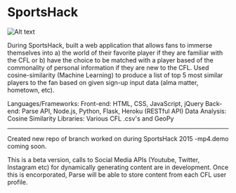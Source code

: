 # SportsHack



![Alt text]( https://cloud.githubusercontent.com/assets/12767206/11461016/8d9cd3ac-96af-11e5-8432-f8bd54eb1088.png "Optional title")

During SportsHack, built a web application that allows fans to immerse themselves into a) the world of their favorite player if they are familiar with the CFL or b) have the choice to be matched with a player based of the commonality of personal information if they are new to the CFL. Used cosine-similarity (Machine Learning) to produce a list of top 5 most similar players to the fan based on given sign-up input data (alma matter, hometown, etc).

Languages/Frameworks: 
Front-end: HTML, CSS, JavaScript, jQuery 
Back-end: Parse API, Node.js, Python, Flask, Heroku (RESTful API)
Data Analysis: Cosine Similarity 
Libraries: Various CFL .csv's and GeoPy

********************************************************************************************************************************
Created new repo of branch worked on during SportsHack 2015
-mp4.demo coming soon. 

This is a beta version, calls to Social Media APIs (Youtube, Twitter, Instagram etc) for dynamically generating content are in development. Once this is encorporated, Parse will be able to store content from each CFL user profile.  




